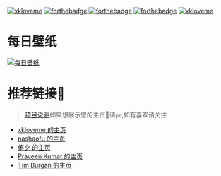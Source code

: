 [![xkloveme](https://raw.githubusercontent.com/xkloveme/xkloveme/master/logo.svg)](https://www.jixiaokang.com)
[![forthebadge](https://forthebadge.com/images/badges/ages-20-30.svg)](https://www.jixiaokang.com)  [![forthebadge](https://forthebadge.com/images/badges/for-you.svg)](https://www.jixiaokang.com)  [![forthebadge](https://forthebadge.com/images/badges/made-with-python.svg)](https://www.jixiaokang.com)
[![xkloveme](https://raw.githubusercontent.com/xkloveme/xkloveme/master/slogan.svg)](https://www.jixiaokang.com)
# 每日壁纸
[![每日壁纸](https://cn.bing.com/th?id=OHR.UkraineSolidarity_EN-US5145726986_UHD.jpg&rf=LaDigue_UHD.jpg&pid=hp)](https://www.jixiaokang.com)
# 推荐链接🔗
> [项目说明](https://github.com/xkloveme/xkloveme/blob/master/PROJECT.md)如果想展示您的主页🔗请`pr`,如有喜欢请关注
- [xkloveme 的主页](https://github.com/xkloveme)
- [nashaofu 的主页](https://github.com/nashaofu)
- [侑夕 的主页](https://github.com/tw93)
- [Praveen Kumar 的主页](https://github.com/praveenscience)
- [Tim Burgan 的主页](https://github.com/timburgan)
